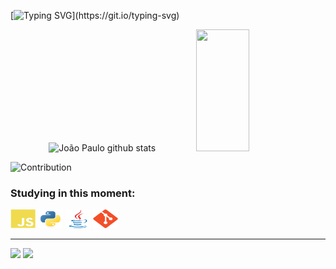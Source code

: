[![Typing SVG](https://readme-typing-svg.herokuapp.com/?color=f08080&size=35&center=true&vCenter=true&width=1000&lines=hello,+my+name+is+João+Paulo+Vieira+Matos;I'm+17+years+old;I+from+Brasil,+CE;I+study+Back-end+development;Welcome!)](https://git.io/typing-svg)

<div align="center">  
  <img width="49%" height="195px" src="https://github-readme-stats.vercel.app/api?username=jpmais&show_icons=true&count_private=true&hide_border=true&title_color=00bfbf&icon_color=00bfbf&text_color=fffdd0_color=fffdd0" alt="João Paulo github stats" /> 
  <img width="41%" height="195px" src="https://github-readme-stats.vercel.app/api/top-langs/?username=jpmais&layout=compact&hide_border=true&title_color=00bfbf&text_color=fffdd0_color=fffdd0" />
</div>

![Contribution](https://activity-graph.herokuapp.com/graph?username=jpmais&theme=gotham&hide_border=true&area=true)

### Studying in this moment:
<div astyle="display: inline_block">
<img alt="joão-Js" height="30" width="40" src="https://raw.githubusercontent.com/devicons/devicon/master/icons/javascript/javascript-plain.svg">
<img alt="joão-Python" height="30" width="40" src="https://raw.githubusercontent.com/devicons/devicon/master/icons/python/python-original.svg">
<img alt="joão-Java" height="30" width="40" src="https://raw.githubusercontent.com/devicons/devicon/master/icons/java/java-original.svg">
<img alt="joão-git" height="30" width="40" src="https://raw.githubusercontent.com/devicons/devicon/master/icons/git/git-original.svg">
</div>
  <hr>
<a href="https://instagram.com/jpmais_" target="_blank"><img src="https://img.shields.io/badge/-Instagram-%23E4405F?style=for-the-badge&logo=instagram&logoColor=white" target="_blank"></a>
<a href = "mailto:jpmais2005@gmail.com"><img src="https://img.shields.io/badge/-Gmail-%23333?style=for-the-badge&logo=gmail&logoColor=white" target="_blank"></a>

